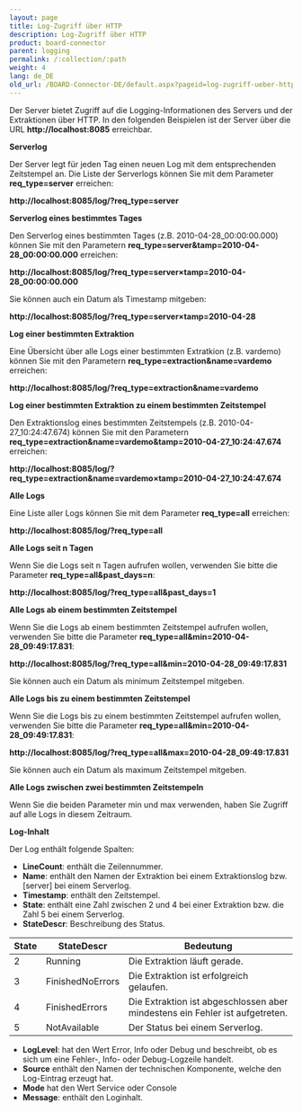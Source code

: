 ```yaml
---
layout: page
title: Log-Zugriff über HTTP
description: Log-Zugriff über HTTP
product: board-connector
parent: logging
permalink: /:collection/:path
weight: 4
lang: de_DE
old_url: /BOARD-Connector-DE/default.aspx?pageid=log-zugriff-ueber-http
---
```


Der Server bietet Zugriff auf die Logging-Informationen des Servers und der Extraktionen über HTTP. In den folgenden Beispielen ist der Server über die URL **http://localhost:8085** erreichbar.

**Serverlog**

Der Server legt für jeden Tag einen neuen Log mit dem entsprechenden Zeitstempel an. Die Liste der Serverlogs können Sie mit dem Parameter **req_type=server** erreichen:

**http://localhost:8085/log/?req_type=server**


**Serverlog eines bestimmtes Tages**

Den Serverlog eines bestimmten Tages (z.B. 2010-04-28_00:00:00.000) können Sie mit den Parametern **req_type=server&tamp=2010-04-28_00:00:00.000** erreichen:

**http://localhost:8085/log/?req_type=server×tamp=2010-04-28_00:00:00.000**

Sie können auch ein Datum als Timestamp mitgeben:

**http://localhost:8085/log/?req_type=server×tamp=2010-04-28**

**Log einer bestimmten Extraktion**

Eine Übersicht über alle Logs einer bestimmten Extratkion (z.B. vardemo) können Sie mit den Parametern **req_type=extraction&name=vardemo** erreichen:

**http://localhost:8085/log/?req_type=extraction&name=vardemo**

**Log einer bestimmten Extraktion zu einem bestimmten Zeitstempel**

Den Extraktionslog eines bestimmten Zeitstempels (z.B. 2010-04-27_10:24:47.674) können Sie mit den Parametern **req_type=extraction&name=vardemo&tamp=2010-04-27_10:24:47.674** erreichen:

**http://localhost:8085/log/?req_type=extraction&name=vardemo×tamp=2010-04-27_10:24:47.674**


**Alle Logs**

Eine Liste aller Logs können Sie mit dem Parameter **req_type=all** erreichen:

**http://localhost:8085/log/?req_type=all**

**Alle Logs seit n Tagen** 

Wenn Sie die Logs seit n Tagen aufrufen wollen, verwenden Sie bitte die Parameter **req_type=all&past_days=n**:

**http://localhost:8085/log/?req_type=all&past_days=1**

**Alle Logs ab einem bestimmten Zeitstempel**

Wenn Sie die Logs ab einem bestimmten Zeitstempel aufrufen wollen, verwenden Sie bitte die Parameter **req_type=all&min=2010-04-28_09:49:17.831**:

**http://localhost:8085/log/?req_type=all&min=2010-04-28_09:49:17.831**

Sie können auch ein Datum als minimum Zeitstempel mitgeben.



**Alle Logs bis zu einem bestimmten Zeitstempel**

Wenn Sie die Logs bis zu einem bestimmten Zeitstempel aufrufen wollen, verwenden Sie bitte die Parameter **req_type=all&min=2010-04-28_09:49:17.831**:

**http://localhost:8085/log/?req_type=all&max=2010-04-28_09:49:17.831**

Sie können auch ein Datum als maximum Zeitstempel mitgeben.


**Alle Logs zwischen zwei bestimmten Zeitstempeln**

Wenn Sie die beiden Parameter min und max verwenden, haben Sie Zugriff auf alle Logs in diesem Zeitraum.
 

**Log-Inhalt**

Der Log enthält folgende Spalten:


- **LineCount**: enthält die Zeilennummer.
- **Name**: enthält den Namen der Extraktion bei einem Extraktionslog bzw. [server] bei einem Serverlog.
- **Timestamp**: enthält den Zeitstempel.
- **State**: enthält eine Zahl zwischen 2 und 4 bei einer Extraktion bzw. die Zahl 5 bei einem Serverlog.
- **StateDescr**: Beschreibung des Status. 

| State | StateDescr       | Bedeutung                                                                    |
|-------|------------------|------------------------------------------------------------------------------|
| 2     | Running          | Die Extraktion läuft gerade.                                                 |
| 3     | FinishedNoErrors | Die Extraktion ist erfolgreich gelaufen.                                     |
| 4     | FinishedErrors   | Die Extraktion ist abgeschlossen aber mindestens ein Fehler ist aufgetreten. |
| 5     | NotAvailable     | Der Status bei einem Serverlog.                                              |

- **LogLevel**: hat den Wert Error, Info oder Debug und beschreibt, ob es sich um eine Fehler-, Info- oder Debug-Logzeile handelt.
- **Source** enthält den Namen der technischen Komponente, welche  den Log-Eintrag erzeugt hat. 
- **Mode** hat den Wert Service oder Console
- **Message**: enthält den Loginhalt. 
